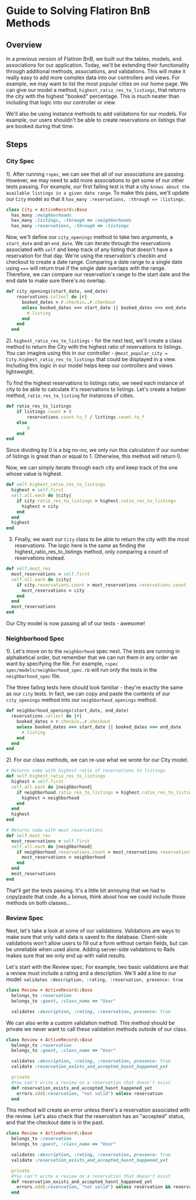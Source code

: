 # Guide to Solving Flatiron BnB Methods

## Overview

In a previous version of Flatiron BnB, we built out the tables, models, and associations for our application. Today, we'll be extending their functionality through additional methods, associations, and validations. This will make it really easy to add more complex data into our controllers and views. For example, we may want to list the most popular cities on our home page. We can give our model a method, `highest_ratio_res_to_listings`, that returns the city with the highest "booked" percentage. This is much neater than including that logic into our controller or view. 

We'll also be using instance methods to add validations for our models. For example, our users shouldn't be able to create reservations on listings that are booked during that time. 

## Steps

### City Spec

1). After running `rspec`, we can see that all of our associations are passing. However, we may need to add more associations to get some of our other tests passing. For example, our first failing test is that a city `knows about the available listings in a given date range`. To make this pass, we'll update our `City` model so that it `has_many :reservations, :through => :listings`. 

```ruby
class City < ActiveRecord::Base
  has_many :neighborhoods
  has_many :listings, :through => :neighborhoods
  has_many :reservations, :through => :listings
```

Now, we'll define our `city_openings` method to take two arguments, a `start_date` and an `end_date`. We can iterate through the reservations associated with `self` and keep track of any listing that doesn't have a reservation for that day. We're using the reservation's checkin and checkout to create a date range. Comparing a date range to a single date using `===` will return true if the single date overlaps with the range. Therefore, we can compare our reservation's range to the start date and the end date to make sure there's no overlap. 

```ruby
def city_openings(start_date, end_date)
    reservations.collect do |r|
      booked_dates = r.checkin..r.checkout
      unless booked_dates === start_date || booked_dates === end_date
        r.listing
      end
    end
  end
```



2). `highest_ratio_res_to_listings` - for the next test, we'll create a class method to return the City with the highest ratio of reservations to listings. You can imagine using this in our controller - `@most_popular_city = City.highest_ratio_res_to_listings` that could be displayed in a view. Including this logic in our model helps keep our controllers and views lightweight. 

To find the highest reservations to listings ratio, we need each instance of city to be able to calculate it's reservations to listings. Let's create a helper method, `ratio_res_to_listing` for instances of cities. 

```ruby
def ratio_res_to_listings
  	if listings.count > 0
  		reservations.count.to_f / listings.count.to_f
  	else
  		0
  	end
end
```

Since dividing by 0 is a big no-no, we only run this calculation if our number of listings is great than or equal to 1. Otherwise, this method will return 0. 

Now, we can simply iterate through each city and keep track of the one whose value is highest. 

```ruby
def self.highest_ratio_res_to_listings
  highest = self.first
  self.all.each do |city|
    if city.ratio_res_to_listings > highest.ratio_res_to_listings
      highest = city
    end
  end
  highest
end
```

3. Finally, we want our `City` class to be able to return the city with the most reservations. The logic here is the same as finding the highest_ratio_res_to_listings method, only comparing a count of reservations instead.

```ruby
def self.most_res
  most_reservations = self.first
  self.all.each do |city|
    if city.reservations.count > most_reservations.reservations.count
      most_reservations = city
    end
  end
  most_reservations
end
```

Our City model is now passing all of our tests - awesome!

### Neighborhood Spec

1). Let's move on to the `neighborhood` spec next. The tests are running in alphabetical order, but remember that we can run them in any order we want by specifying the file. For example, `rspec spec/models/neighborhood_spec.rb` will run only the tests in the `neighborhood_spec` file. 

The three failing tests here should look familiar - they're exactly the same as our `city` tests. In fact, we can copy and paste the contents of our `city_openings` method into our `neighborhood_openings` method. 

```ruby
def neighborhood_openings(start_date, end_date)
  reservations.collect do |r|
    booked_dates = r.checkin..r.checkout
    unless booked_dates === start_date || booked_dates === end_date
      r.listing
    end
  end
end
```

2). For our class methods, we can re-use what we wrote for our City model. 

```ruby
# Returns nabe with highest ratio of reservations to listings
def self.highest_ratio_res_to_listings
  highest = self.first
  self.all.each do |neighborhood|
    if neighborhood.ratio_res_to_listings > highest.ratio_res_to_listings
      highest = neighborhood
    end
  end
  highest
end

# Returns nabe with most reservations
def self.most_res
  most_reservations = self.first
  self.all.each do |neighborhood|
    if neighborhood.reservations.count > most_reservations.reservations.count
      most_reservations = neighborhood
    end
  end
  most_reservations
end

```
That'll get the tests passing. It's a little bit annoying that we had to copy/paste that code. As a bonus, think about how we could include those methods on both classes...

### Review Spec

Next, let's take a look at some of our validations. Validations are ways to make sure that only valid data is saved to the database. Client-side validations won't allow users to fill out a form without certain fields, but can be unreliable when used alone. Adding server-side validations to Rails makes sure that we only end up with valid results.

Let's start with the Review spec. For example, two basic validations are that a review must include a rating and a description. We'll add a line to our model: `validates :description, :rating, :reservation, presence: true`

```ruby
class Review < ActiveRecord::Base
  belongs_to :reservation
  belongs_to :guest, :class_name => "User"

  validates :description, :rating, :reservation, presence: true
```

We can also write a custom validation method. This method should be private we never want to call these validation methods outside of our class. 

```ruby
class Review < ActiveRecord::Base
  belongs_to :reservation
  belongs_to :guest, :class_name => "User"

  validates :description, :rating, :reservation, presence: true
  validate :reservation_exists_and_accepted_hasnt_happened_yet

  private
  #You can't write a review on a reservation that doesn't exist
  def reservation_exists_and_accepted_hasnt_happened_yet
    errors.add(:reservation, "not valid") unless reservation
  end

```

This method will create an error unless there's a reservation associated with the review. Let's also check that the reservation has an "accepted" status, and that the checkout date is in the past.

```ruby
class Review < ActiveRecord::Base
  belongs_to :reservation
  belongs_to :guest, :class_name => "User"

  validates :description, :rating, :reservation, presence: true
  validate :reservation_exists_and_accepted_hasnt_happened_yet

  private
  #You can't write a review on a reservation that doesn't exist
  def reservation_exists_and_accepted_hasnt_happened_yet
    errors.add(:reservation, "not valid") unless reservation && reservation.status == "accepted" && reservation.checkout < Date.today
  end

```







